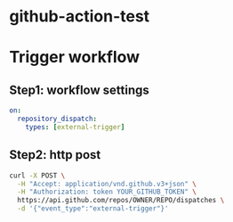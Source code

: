 # github-action-test

# Trigger workflow

## Step1: workflow settings
```yml
on:
  repository_dispatch:
    types: [external-trigger]
```

## Step2: http post
```bash
curl -X POST \
  -H "Accept: application/vnd.github.v3+json" \
  -H "Authorization: token YOUR_GITHUB_TOKEN" \
  https://api.github.com/repos/OWNER/REPO/dispatches \
  -d '{"event_type":"external-trigger"}'
```